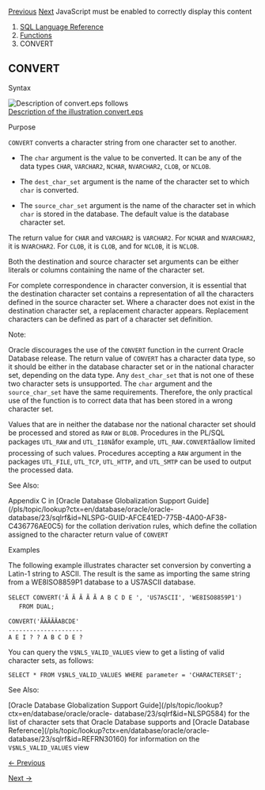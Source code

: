 [Previous](CONCAT.md) [Next](CORR.md) JavaScript must be enabled to
correctly display this content

  1. [SQL Language Reference ](index.md)
  2. [Functions](Functions.md)
  3. CONVERT 

## CONVERT

Syntax

![Description of convert.eps
follows](https://docs.oracle.com/en/database/oracle/oracle-database/23/sqlrf/img/convert.gif)  
[Description of the illustration convert.eps](img_text/convert.md)

Purpose

`CONVERT` converts a character string from one character set to another.

  * The `char` argument is the value to be converted. It can be any of the data types `CHAR`, `VARCHAR2`, `NCHAR`, `NVARCHAR2`, `CLOB`, or `NCLOB`. 

  * The `dest_char_set` argument is the name of the character set to which `char` is converted. 

  * The `source_char_set` argument is the name of the character set in which `char` is stored in the database. The default value is the database character set. 

The return value for `CHAR` and `VARCHAR2` is `VARCHAR2`. For `NCHAR` and
`NVARCHAR2`, it is `NVARCHAR2`. For `CLOB`, it is `CLOB`, and for `NCLOB`, it
is `NCLOB`.

Both the destination and source character set arguments can be either literals
or columns containing the name of the character set.

For complete correspondence in character conversion, it is essential that the
destination character set contains a representation of all the characters
defined in the source character set. Where a character does not exist in the
destination character set, a replacement character appears. Replacement
characters can be defined as part of a character set definition.

Note:

Oracle discourages the use of the `CONVERT` function in the current Oracle
Database release. The return value of `CONVERT` has a character data type, so
it should be either in the database character set or in the national character
set, depending on the data type. Any `dest_char_set` that is not one of these
two character sets is unsupported. The `char` argument and the
`source_char_set` have the same requirements. Therefore, the only practical
use of the function is to correct data that has been stored in a wrong
character set.

Values that are in neither the database nor the national character set should
be processed and stored as `RAW` or `BLOB`. Procedures in the PL/SQL packages
`UTL_RAW` and `UTL_I18N`âfor example, `UTL_RAW.CONVERT`âallow limited
processing of such values. Procedures accepting a `RAW` argument in the
packages `UTL_FILE`, `UTL_TCP`, `UTL_HTTP`, and `UTL_SMTP` can be used to
output the processed data.

See Also:

Appendix C in [Oracle Database Globalization Support
Guide](/pls/topic/lookup?ctx=en/database/oracle/oracle-
database/23/sqlrf&id=NLSPG-GUID-AFCE41ED-775B-4A00-AF38-C436776AE0C5) for the
collation derivation rules, which define the collation assigned to the
character return value of `CONVERT`

Examples

The following example illustrates character set conversion by converting a
Latin-1 string to ASCII. The result is the same as importing the same string
from a WE8ISO8859P1 database to a US7ASCII database.

    
    
    SELECT CONVERT('Ã Ã Ã Ã Ã A B C D E ', 'US7ASCII', 'WE8ISO8859P1') 
       FROM DUAL; 
    
    CONVERT('ÃÃÃÃÃABCDE' 
    --------------------- 
    A E I ? ? A B C D E ? 
    

You can query the `V$NLS_VALID_VALUES` view to get a listing of valid
character sets, as follows:

    
    
    SELECT * FROM V$NLS_VALID_VALUES WHERE parameter = 'CHARACTERSET';

See Also:

[Oracle Database Globalization Support
Guide](/pls/topic/lookup?ctx=en/database/oracle/oracle-
database/23/sqlrf&id=NLSPG584) for the list of character sets that Oracle
Database supports and [Oracle Database
Reference](/pls/topic/lookup?ctx=en/database/oracle/oracle-
database/23/sqlrf&id=REFRN30160) for information on the `V$NLS_VALID_VALUES`
view


[← Previous](CONCAT.md)

[Next →](CORR.md)

